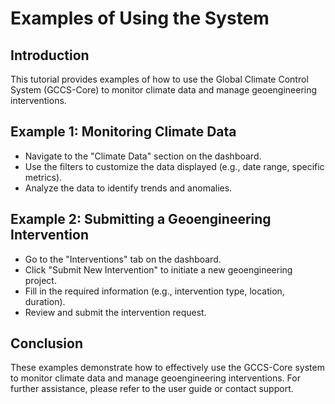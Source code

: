 # Examples of Using the System

## Introduction
This tutorial provides examples of how to use the Global Climate Control System (GCCS-Core) to monitor climate data and manage geoengineering interventions.

## Example 1: Monitoring Climate Data
- Navigate to the "Climate Data" section on the dashboard.
- Use the filters to customize the data displayed (e.g., date range, specific metrics).
- Analyze the data to identify trends and anomalies.

## Example 2: Submitting a Geoengineering Intervention
- Go to the "Interventions" tab on the dashboard.
- Click "Submit New Intervention" to initiate a new geoengineering project.
- Fill in the required information (e.g., intervention type, location, duration).
- Review and submit the intervention request.

## Conclusion
These examples demonstrate how to effectively use the GCCS-Core system to monitor climate data and manage geoengineering interventions. For further assistance, please refer to the user guide or contact support.
